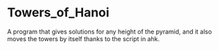# Towers_of_Hanoi   
A program that gives solutions for any height of the pyramid, and it also moves the towers by itself thanks to the script in ahk.
 
